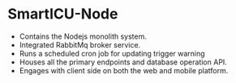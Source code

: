 # SmartICU-Node

* Contains the Nodejs monolith system.
* Integrated RabbitMq broker service.
* Runs a scheduled cron job for updating trigger warning
* Houses all the primary endpoints and database operation API.
* Engages with client side on both the web and mobile platform.
